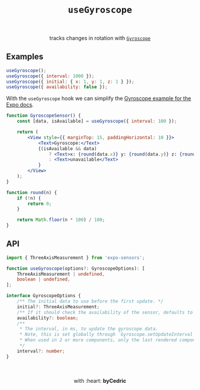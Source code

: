 <div align="center">
    <h1>
        <br />
        <code>useGyroscope</code>
        <br />
        <br />
    </h1>
    tracks changes in rotation with <a href="https://docs.expo.io/versions/latest/sdk/gyroscope/"><code>Gyroscope</code></a>
    <br />
</div>

## Examples

```jsx
useGyroscope();
useGyroscope({ interval: 1000 });
useGyroscope({ initial: { x: 1, y: 1, z: 1 } });
useGyroscope({ availability: false });
```

With the `useGyroscope` hook we can simplify the [Gyroscope example for the Expo docs](https://docs.expo.io/versions/latest/sdk/gyroscope/#example-basic-subscription).

```jsx
function GyroscopeSensor() {
    const [data, isAvailable] = useGyroscope({ interval: 100 });

    return (
        <View style={{ marginTop: 15, paddingHorizontal: 10 }}>
            <Text>Gyroscope:</Text>
            {(isAvailable && data)
                ? <Text>x: {round(data.x)} y: {round(data.y)} z: {round(data.z)}</Text>
                : <Text>unavailable</Text>
            }
        </View>
    );
}

function round(n) {
    if (!n) {
        return 0;
    }

    return Math.floor(n * 100) / 100;
}
```

## API

```ts
import { ThreeAxisMeasurement } from 'expo-sensors';

function useGyroscope(options?: GyroscopeOptions): [
    ThreeAxisMeasurement | undefined,
    boolean | undefined,
];

interface GyroscopeOptions {
    /** The initial data to use before the first update. */
	initial?: ThreeAxisMeasurement;
	/** If it should check the availability of the sensor, defaults to `true`. */
	availability?: boolean;
	/**
	 * The interval, in ms, to update the gyroscope data.
	 * Note, this is set globally through `Gyroscope.setUpdateInterval`.
	 * When used in 2 or more components, only the last rendered component's interval will be used for all.
	 */
	interval?: number;
}
```

<div align="center">
    <br />
    <br />
    with :heart: <strong>byCedric</strong>
    <br />
    <br />
</div>
